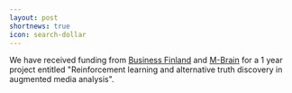 ```yaml
---
layout: post
shortnews: true
icon: search-dollar
---
```

We have received funding from [Business Finland][busfin] and [M-Brain][mbrain] for a 1 year project entitled "Reinforcement learning and alternative truth discovery in augmented media analysis".


[busfin]: https://www.businessfinland.fi
[mbrain]: https://www.m-brain.com

